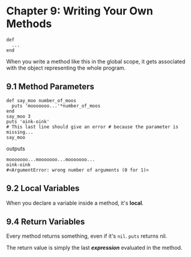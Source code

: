 Chapter 9: Writing Your Own Methods
==================
```
def
  ...
end
```
When you write a method like this in the global scope, it gets associated
with the object representing the whole program.

9.1 Method Parameters
--------------
```
def say_moo number_of_moos
  puts 'mooooooo...'*number_of_moos
end
say_moo 3
puts 'oink-oink'
# This last line should give an error # because the parameter is missing...
say_moo
```
outputs
```
mooooooo...mooooooo...mooooooo...
oink-oink
#<ArgumentError: wrong number of arguments (0 for 1)>
```
9.2 Local Variables
-------------

When you declare a variable inside a method, it's **local**.


9.4 Return Variables
--------------
Every method returns something, even if it's `nil`.
`puts` returns nil.

The return value is simply the last **_expression_** evaluated in the method.
